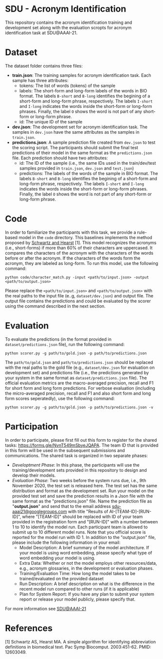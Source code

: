 # SDU - Acronym Identification

This repository contains the acronym identification training and development set along with the evaluation scropts for acronym identification task at SDU@AAAI-21.

# Dataset

The dataset folder contains three files:

- **train.json**: The training samples for acronym identification task. Each sample has three attributes:
  - tokens: The list of words (tokens) of the sample
  - labels: The short-form and long-form labels of the words in BIO format. The labels `B-short` and `B-long` identifies the begining of a short-form and long-form phrase, respectively. The labels `I-short` and `I-long` indicates the words inside the short-form or long-form phrases. Finally, the label `O` shows the word is not part of any short-form or long-form phrase. 
  - id: The unique ID of the sample
- **dev.json**: The development set for acronym identification task. The samples in `dev.json` have the same attributes as the samples in `train.json`.
- **predictions.json**: A sample prediction file created from `dev.json` to test the scoring script. The participants should submit the final test predictions of their model in the same format as the `predictions.json` file. Each prediction should have two attributes:
  - id: The ID of the sample (i.e., the same IDs used in the train/dev/test samples provided in `train.json`, `dev.json` and `test.json`) 
  - predictions: The labels of the words of the sample in BIO format. The labels `B-short` and `B-long` identifies the begining of a short-form and long-form phrase, respectively. The labels `I-short` and `I-long` indicates the words inside the short-form or long-form phrases. Finally, the label `O` shows the word is not part of any short-form or long-form phrase.

# Code
In order to familiarize the participants with this task, we provide a rule-based model in the `code` directory. This baselines implements the method proposed by [Schwartz and Hearst](http://psb.stanford.edu/psb-online/proceedings/psb03/schwartz.pdf) [1]. This model recognizes the acronyms (i.e., short-forms) if more than 60% of their characters are uppercased. It compares the characters of the acronym with the characters of the words before or after the acronym. If the characters of the words form the acronym, they are labeled as long-form. To run this model, use the following command:

`python code/character_match.py -input <path/to/input.json> -output <path/to/output.json>`

Please replace the `<path/to/input.json>` and `<path/to/output.json>` with the real paths to the input file (e..g, `dataset/dev.json`) and output file. The output file contains the predictions and could be evaluated by the scorer using the command described in the next section. 
  
# Evaluation

To evaluate the predictions (in the format provided in `dataset/predictions.json` file), run the following command:

`python scorer.py -g path/to/gold.json -p path/to/predictions.json`

The `path/to/gold.json` and `path/to/predictions.json` should be replaced with the real paths to the gold file (e.g., `dataset/dev.json` for evaluation on development set) and predictions file (i.e., the predictions generated by your system in the same format as `dataset/predictions.json` file). The official evaluation metrics are the macro-averaged precision, recall and F1 for short form and long form predictions. For verbose evaluation (including the micro-averaged precision, recall and F1 and also short form and long form scores seperatedly), use the following command:

`python scorer.py -g path/to/gold.json -p path/to/predictions.json -v`

# Participation

In order to participate, please first fill out this form to register for the shared tasks: https://forms.gle/NvnT549mSbyeJQAPA. The team ID that is provided in this form will be used in the subsequent submissions and communications. The shared task is organized in two separate phases:
- *Developtment Phase*: In this phase, the participants will use the training/development sets provided in this repository to design and develop their models. 
- *Evaluation Phase*: Two weeks before the system runs due, i.e., 9th November 2020, the test set is released here. The test set has the same distribution and format as the development set. Run your model on the provided test set and save the prediction results in a Json file with the same format as the "predictions.json" file. Name the prediction file as "**output.json**" and send that to the email address sdu-aaai21@googlegroups.com with title "Results of AI-[TEAM-ID]-[RUN-ID]", where "[TEAM-ID]" should be replaced with ID of your team provided in the registration form and "[RUN-ID]" with a number between 1 to 10 to identify the model run. Each participant team is allowed to submit up to 10 different model runs. Note that you official score is reported for the model run with ID 1. In addition to the "output.json" file, please include the following information in your email:
    - Model Description: A brief summary of the model architecture. If your model is using word embedding, please specify what type of word embedding your model is using.
    - Extra Data: Whether or not the model employs other resources/data, e.g., acronym glossaries, in the development or evaluation phases.
    - Training/Evaluation Time: How long the model takes to be trained/evaluated on the provided dataset
    - Run Description: A brief description on what is the difference in the recent model run compared to other runs (if it is applicable)
    - Plan for System Report: If you have any plan to submit your system report or release your model publicly, please specify that.

For more information see [SDU@AAAI-21](https://sites.google.com/view/sdu-aaai21/home)

# References
[1] Schwartz AS, Hearst MA. A simple algorithm for identifying abbreviation definitions in biomedical text. Pac Symp Biocomput. 2003:451-62. PMID: 12603049.
